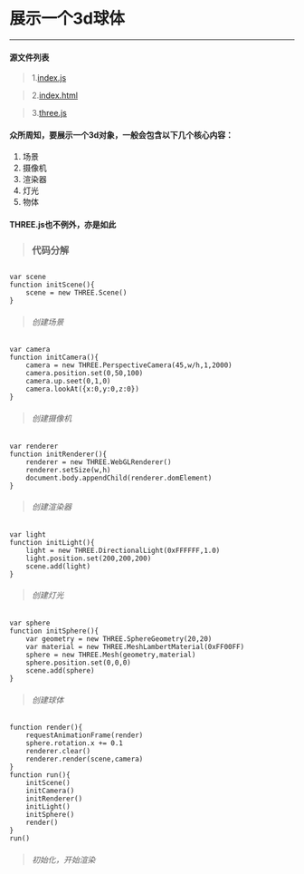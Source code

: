# 展示一个3d球体
---

#### 源文件列表
> 1.[index.js](source/index.js)

> 2.[index.html](source/index.html)

> 3.[three.js](../../source/three.js)


#### 众所周知，要展示一个3d对象，一般会包含以下几个核心内容：
1. 场景
2. 摄像机
3. 渲染器
4. 灯光
5. 物体
#### THREE.js也不例外，亦是如此

> ### 代码分解


##
	var scene 
	function initScene(){
		scene = new THREE.Scene()
	}
> ###### 创建场景



##
	var camera
	function initCamera(){
		camera = new THREE.PerspectiveCamera(45,w/h,1,2000)
		camera.position.set(0,50,100)
		camera.up.seet(0,1,0)
		camera.lookAt({x:0,y:0,z:0})
	}
> ###### 创建摄像机



##
	var renderer
	function initRenderer(){
		renderer = new THREE.WebGLRenderer()
		renderer.setSize(w,h)
		document.body.appendChild(renderer.domElement)
	}
> ###### 创建渲染器




##
	var light
	function initLight(){
		light = new THREE.DirectionalLight(0xFFFFFF,1.0)
		light.position.set(200,200,200)
		scene.add(light)
	}
> ###### 创建灯光





##
	var sphere
	function initSphere(){
		var geometry = new THREE.SphereGeometry(20,20)
		var material = new THREE.MeshLambertMaterial(0xFF00FF)
		sphere = new THREE.Mesh(geometry,material)
		sphere.position.set(0,0,0)
		scene.add(sphere)
	}
> ###### 创建球体



##
	function render(){
		requestAnimationFrame(render)
		sphere.rotation.x += 0.1
		renderer.clear()
		renderer.render(scene,camera)
	}
	function run(){
		initScene()
		initCamera()
		initRenderer()
		initLight()
		initSphere()
		render()
	}
	run()
> ###### 初始化，开始渲染